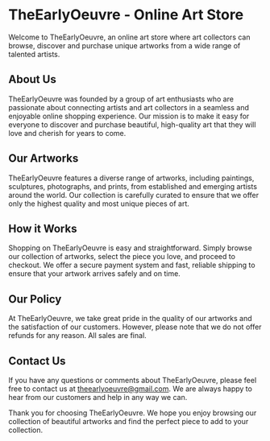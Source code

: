 
  # TheEarlyOeuvre - Online Art Store

Welcome to TheEarlyOeuvre, an online art store where art collectors can browse, discover and purchase unique artworks from a wide range of talented artists.
## About Us

TheEarlyOeuvre was founded by a group of art enthusiasts who are passionate about connecting artists and art collectors in a seamless and enjoyable online shopping experience. Our mission is to make it easy for everyone to discover and purchase beautiful, high-quality art that they will love and cherish for years to come.

## Our Artworks

TheEarlyOeuvre features a diverse range of artworks, including paintings, sculptures, photographs, and prints, from established and emerging artists around the world. Our collection is carefully curated to ensure that we offer only the highest quality and most unique pieces of art.

## How it Works

Shopping on TheEarlyOeuvre is easy and straightforward. Simply browse our collection of artworks, select the piece you love, and proceed to checkout. We offer a secure payment system and fast, reliable shipping to ensure that your artwork arrives safely and on time.

## Our Policy

At TheEarlyOeuvre, we take great pride in the quality of our artworks and the satisfaction of our customers. However, please note that we do not offer refunds for any reason. All sales are final.

## Contact Us

If you have any questions or comments about TheEarlyOeuvre, please feel free to contact us at theearlyoeuvre@gmail.com. We are always happy to hear from our customers and help in any way we can.

Thank you for choosing TheEarlyOeuvre. We hope you enjoy browsing our collection of beautiful artworks and find the perfect piece to add to your collection.
